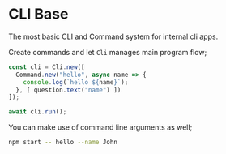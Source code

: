 # CLI Base

The most basic CLI and Command system for internal cli apps.

Create commands and let `Cli` manages main program flow;

```javascript
const cli = Cli.new([
  Command.new("hello", async name => {
    console.log(`hello ${name}`);
  }, [ question.text("name") ])
]);

await cli.run();
```

You can make use of command line arguments as well;

```bash
npm start -- hello --name John
```

